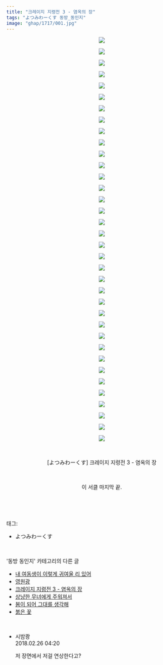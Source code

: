 ```yaml
---
title: "크레이지 지령전 3 - 염옥의 장"
tags: "よつみわーくす 동방_동인지"
image: "ghap/1717/001.jpg"
---
```

<div class="article">
<p style="text-align: center; clear: none; float: none;"><img src="{{ site.nasurl }}/ghap/1717/001.jpg"/></p>
<p style="text-align: center; clear: none; float: none;"><img src="{{ site.nasurl }}/ghap/1717/002.jpg"/></p>
<p style="text-align: center; clear: none; float: none;"><img src="{{ site.nasurl }}/ghap/1717/003.jpg"/></p>
<p style="text-align: center; clear: none; float: none;"><img src="{{ site.nasurl }}/ghap/1717/004.jpg"/></p>
<p style="text-align: center; clear: none; float: none;"><img src="{{ site.nasurl }}/ghap/1717/005.jpg"/></p>
<p style="text-align: center; clear: none; float: none;"><img src="{{ site.nasurl }}/ghap/1717/006.jpg"/></p>
<p style="text-align: center; clear: none; float: none;"><img src="{{ site.nasurl }}/ghap/1717/007.jpg"/></p>
<p style="text-align: center; clear: none; float: none;"><img src="{{ site.nasurl }}/ghap/1717/008.jpg"/></p>
<p style="text-align: center; clear: none; float: none;"><img src="{{ site.nasurl }}/ghap/1717/009.jpg"/></p>
<p style="text-align: center; clear: none; float: none;"><img src="{{ site.nasurl }}/ghap/1717/010.jpg"/></p>
<p style="text-align: center; clear: none; float: none;"><img src="{{ site.nasurl }}/ghap/1717/011.jpg"/></p>
<p style="text-align: center; clear: none; float: none;"><img src="{{ site.nasurl }}/ghap/1717/012.jpg"/></p>
<p style="text-align: center; clear: none; float: none;"><img src="{{ site.nasurl }}/ghap/1717/013.jpg"/></p>
<p style="text-align: center; clear: none; float: none;"><img src="{{ site.nasurl }}/ghap/1717/014.jpg"/></p>
<p style="text-align: center; clear: none; float: none;"><img src="{{ site.nasurl }}/ghap/1717/015.jpg"/></p>
<p style="text-align: center; clear: none; float: none;"><img src="{{ site.nasurl }}/ghap/1717/016.jpg"/></p>
<p style="text-align: center; clear: none; float: none;"><img src="{{ site.nasurl }}/ghap/1717/017.jpg"/></p>
<p style="text-align: center; clear: none; float: none;"><img src="{{ site.nasurl }}/ghap/1717/018.jpg"/></p>
<p style="text-align: center; clear: none; float: none;"><img src="{{ site.nasurl }}/ghap/1717/019.jpg"/></p>
<p style="text-align: center; clear: none; float: none;"><img src="{{ site.nasurl }}/ghap/1717/020.jpg"/></p>
<p style="text-align: center; clear: none; float: none;"><img src="{{ site.nasurl }}/ghap/1717/021.jpg"/></p>
<p style="text-align: center; clear: none; float: none;"><img src="{{ site.nasurl }}/ghap/1717/022.jpg"/></p>
<p style="text-align: center; clear: none; float: none;"><img src="{{ site.nasurl }}/ghap/1717/023.jpg"/></p>
<p style="text-align: center; clear: none; float: none;"><img src="{{ site.nasurl }}/ghap/1717/024.jpg"/></p>
<p style="text-align: center; clear: none; float: none;"><img src="{{ site.nasurl }}/ghap/1717/025.jpg"/></p>
<p style="text-align: center; clear: none; float: none;"><img src="{{ site.nasurl }}/ghap/1717/026.jpg"/></p>
<p style="text-align: center; clear: none; float: none;"><img src="{{ site.nasurl }}/ghap/1717/027.jpg"/></p>
<p style="text-align: center; clear: none; float: none;"><img src="{{ site.nasurl }}/ghap/1717/028.jpg"/></p>
<p style="text-align: center; clear: none; float: none;"><img src="{{ site.nasurl }}/ghap/1717/029.jpg"/></p>
<p style="text-align: center; clear: none; float: none;"><img src="{{ site.nasurl }}/ghap/1717/030.jpg"/></p>
<p style="text-align: center; clear: none; float: none;"><img src="{{ site.nasurl }}/ghap/1717/031.jpg"/></p>
<p style="text-align: center; clear: none; float: none;"><img src="{{ site.nasurl }}/ghap/1717/032.jpg"/></p>
<p style="text-align: center; clear: none; float: none;"><img src="{{ site.nasurl }}/ghap/1717/033.jpg"/></p>
<p style="text-align: center; clear: none; float: none;"><img src="{{ site.nasurl }}/ghap/1717/034.jpg"/></p>
<p style="text-align: center; clear: none; float: none;"><img src="{{ site.nasurl }}/ghap/1717/035.jpg"/></p>
<p style="text-align: center; clear: none; float: none;"><img src="{{ site.nasurl }}/ghap/1717/036.jpg"/></p>
<p style="text-align: center; clear: none; float: none;"><br/></p>
<p style="text-align: center; clear: none; float: none;">[よつみわーくす] 크레이지 지령전 3 - 염옥의 장</p>
<p style="text-align: center; clear: none; float: none;"><br/></p>
<p style="text-align: center; clear: none; float: none;">이 서클 마지막 끝.</p>
<p><br/></p>
</div><br/>
<div class="tagTrail">
<p>태그: </p>
<ul>
<li>よつみわーくす</li>
</ul>
</div><br/>
<div class="another">
<p>'동방 동인지' 카테고리의 다른 글</p>
<ul>
<li><a href="/2016-08-20-ghap_1719">내 여동생이 이렇게 귀여울 리 있어</a></li>
<li><a href="/2016-08-20-ghap_1718">영원광</a></li>
<li><a href="/2016-08-20-ghap_1717">크레이지 지령전 3 - 염옥의 장</a></li>
<li><a href="/2016-08-20-ghap_1715">상냥한 무녀에게 주워져서</a></li>
<li><a href="/2016-08-20-ghap_1713">봄이 되어 그대를 생각해</a></li>
<li><a href="/2016-08-20-ghap_1712">붉은 꽃</a></li>
</ul>
</div><br/>
<div class="cb_module cb_fluid">
<div class="cb_wrt cb_profile">
<div class="comment">
<ul>
<li class="cb_thumb_off" id="comment15206829">
<div class="cb_comment_area">
<div class="cb_info_area">
<div class="cb_section">
<span class="cb_nick_name">시밤쾅</span>
</div>
<div class="cb_section">
<span class="cb_date">2018.02.26 04:20 </span>
</div>
</div>
<div class="cb_dsc_comment">
<p class="cb_dsc">
											저 장면에서 저걸 연상한다고?
										</p>
</div>
</div></li>
</ul>
</div>
</div><!-- commentList close -->
</div><br/>
